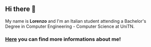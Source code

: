 ## Hi there 👋

My name is **Lorenzo** and I'm an Italian student attending a Bachelor's Degree in Computer Engineering - Computer Science at UniTN.

### **[Here](https://lyreplus.github.io/)** you can find more informations about me!

<!--
**Lyreplus/lyreplus** is a ✨ _special_ ✨ repository because its `README.md` (this file) appears on your GitHub profile.

Here are some ideas to get you started:

- 🔭 I’m currently working on ...
- 🌱 I’m currently learning ...
- 👯 I’m looking to collaborate on ...
- 🤔 I’m looking for help with ...
- 💬 Ask me about ...
- 📫 How to reach me: ...
- 😄 Pronouns: ...
- ⚡ Fun fact: ...
-->

